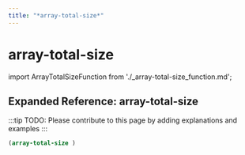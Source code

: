```yaml
---
title: "*array-total-size*"
---
```


# array-total-size

import ArrayTotalSizeFunction from './_array-total-size_function.md';

<ArrayTotalSizeFunction />

## Expanded Reference: array-total-size

:::tip
TODO: Please contribute to this page by adding explanations and examples
:::

```lisp
(array-total-size )
```

